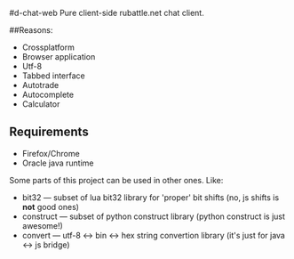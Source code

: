 #d-chat-web
Pure client-side rubattle.net chat client.

##Reasons:
* Crossplatform
* Browser application
* Utf-8
* Tabbed interface
* Autotrade
* Autocomplete
* Calculator

## Requirements
* Firefox/Chrome
* Oracle java runtime

Some parts of this project can be used in other ones. Like:
* bit32 — subset of lua bit32 library for 'proper' bit shifts (no, js shifts is **not** good ones)
* construct — subset of python construct library (python construct is just awesome!)
* convert — utf-8 <-> bin <-> hex string convertion library (it's just for java <-> js bridge)

